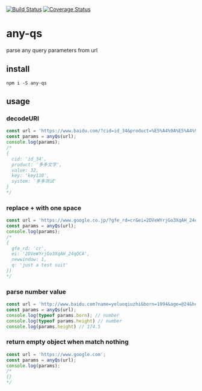 [![Build Status](https://travis-ci.org/yeluoqiuzhi/any-qs.svg?branch=master)](https://travis-ci.org/yeluoqiuzhi/any-qs)
[![Coverage Status](https://coveralls.io/repos/github/yeluoqiuzhi/any-qs/badge.svg?branch=master)](https://coveralls.io/github/yeluoqiuzhi/any-qs?branch=master)

# any-qs

parse any query parameters from url

## install

```shell
npm i -S any-qs
```

## usage

### decodeURI

```js
const url = 'https://www.baidu.com/?cid=id_34&product=%E5%A4%9A%E5%A4%9A%E6%96%87%E5%AD%97#?value=32&key=key110&system=多多测试';
const params = anyQs(url);
console.log(params);
/*
{
  cid: 'id_34',
  product: '多多文字',
  value: 32,
  key: 'key110',
  system: '多多测试'
}
*/
```

### replace + with one space

```js
const url = 'https://www.google.co.jp/?gfe_rd=cr&ei=2DVeWYrjGo3XqAH_24qQCA#newwindow=1&q=just+a+test+suit';
const params = anyQs(url);
console.log(params);
/*
{
  gfe_rd: 'cr',
  ei: '2DVeWYrjGo3XqAH_24qQCA',
  newwindow: 1,
  q: 'just a test suit'
})
*/
```

### parse number value

```js
const url = 'http://www.baidu.com?name=yeluoqiuzhi&born=1994&age=@24&height=174.5';
const params = anyQs(url);
console.log(typeof params.born); // number
console.log(typeof params.height) // number
console.log(params.height) // 174.5
```

### return empty object when match nothing

```js
const url = 'https://www.google.com';
const params = anyQs(url);
console.log(params);
/*
{}
*/